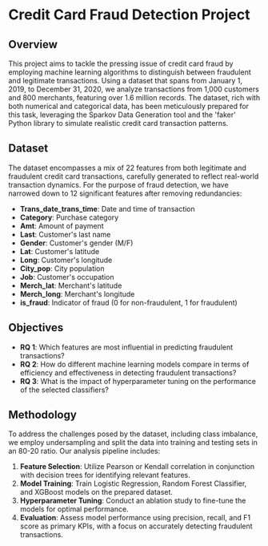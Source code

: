 # Credit Card Fraud Detection Project

## Overview

This project aims to tackle the pressing issue of credit card fraud by employing machine learning algorithms to distinguish between fraudulent and legitimate transactions. Using a dataset that spans from January 1, 2019, to December 31, 2020, we analyze transactions from 1,000 customers and 800 merchants, featuring over 1.6 million records. The dataset, rich with both numerical and categorical data, has been meticulously prepared for this task, leveraging the Sparkov Data Generation tool and the 'faker' Python library to simulate realistic credit card transaction patterns.

## Dataset

The dataset encompasses a mix of 22 features from both legitimate and fraudulent credit card transactions, carefully generated to reflect real-world transaction dynamics. For the purpose of fraud detection, we have narrowed down to 12 significant features after removing redundancies:

- **Trans_date_trans_time**: Date and time of transaction
- **Category**: Purchase category
- **Amt**: Amount of payment
- **Last**: Customer's last name
- **Gender**: Customer's gender (M/F)
- **Lat**: Customer's latitude
- **Long**: Customer's longitude
- **City_pop**: City population
- **Job**: Customer's occupation
- **Merch_lat**: Merchant's latitude
- **Merch_long**: Merchant's longitude
- **is_fraud**: Indicator of fraud (0 for non-fraudulent, 1 for fraudulent)

## Objectives

- **RQ 1**: Which features are most influential in predicting fraudulent transactions?
- **RQ 2**: How do different machine learning models compare in terms of efficiency and effectiveness in detecting fraudulent transactions?
- **RQ 3**: What is the impact of hyperparameter tuning on the performance of the selected classifiers?

## Methodology

To address the challenges posed by the dataset, including class imbalance, we employ undersampling and split the data into training and testing sets in an 80-20 ratio. Our analysis pipeline includes:

1. **Feature Selection**: Utilize Pearson or Kendall correlation in conjunction with decision trees for identifying relevant features.
2. **Model Training**: Train Logistic Regression, Random Forest Classifier, and XGBoost models on the prepared dataset.
3. **Hyperparameter Tuning**: Conduct an ablation study to fine-tune the models for optimal performance.
4. **Evaluation**: Assess model performance using precision, recall, and F1 score as primary KPIs, with a focus on accurately detecting fraudulent transactions.
